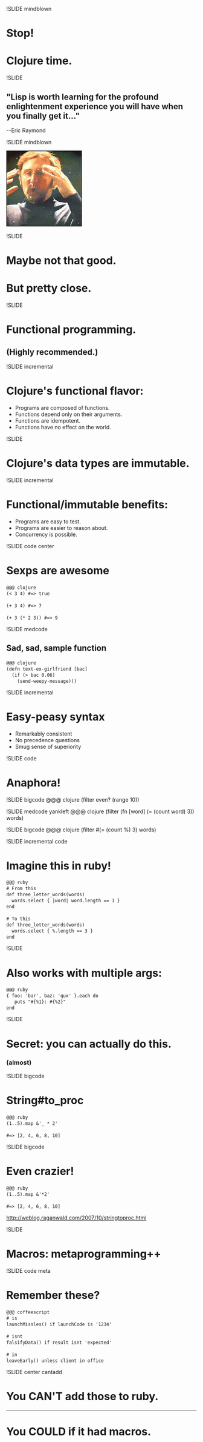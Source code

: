 !SLIDE mindblown

# Stop! 

# Clojure time.


!SLIDE 

## "Lisp is worth learning for the profound enlightenment experience you will have when you finally get it..." 

--Eric Raymond


!SLIDE mindblown

![mindblown](mblown.gif)


!SLIDE 

# Maybe not that good.

# But pretty close.

!SLIDE

# Functional programming.
## (Highly recommended.)

!SLIDE incremental

# Clojure's functional flavor:

* Programs are composed of functions.
* Functions depend only on their arguments.
* Functions are idempotent.
* Functions have no effect on the world.

!SLIDE 

# Clojure's data types are immutable.

!SLIDE incremental

# Functional/immutable benefits:

* Programs are easy to test.
* Programs are easier to reason about.
* Concurrency is possible.

!SLIDE code center

# Sexps are awesome

    @@@ clojure
    (< 3 4) #=> true
  
    (+ 3 4) #=> 7

    (+ 3 (* 2 3)) #=> 9

!SLIDE medcode

## Sad, sad, sample function

    @@@ clojure
    (defn text-ex-girlfriend [bac]
      (if (> bac 0.06)
        (send-weepy-message)))

!SLIDE incremental

# Easy-peasy syntax

* Remarkably consistent
* No precedence questions
* Smug sense of superiority


!SLIDE code
# Anaphora!

!SLIDE bigcode
    @@@ clojure
    (filter even? (range 10))

!SLIDE medcode yankleft
    @@@ clojure
    (filter 
      (fn [word] (= (count word) 3)) 
      words)

!SLIDE bigcode
    @@@ clojure
    (filter 
      #(= (count %) 3) 
      words)
    
!SLIDE incremental code
# Imagine this in ruby!

    @@@ ruby
    # From this
    def three_letter_words(words)
      words.select { |word| word.length == 3 }
    end

    # To this
    def three_letter_words(words)
      words.select { %.length == 3 }
    end

!SLIDE 
# Also works with multiple args:

    @@@ ruby
    { foo: 'bar', baz: 'qux' }.each do
       puts "#{%1}: #{%2}" 
    end

!SLIDE

# Secret: you can actually do this.

### (almost)

!SLIDE bigcode

# String#to_proc

    @@@ ruby
    (1..5).map &'_ * 2' 
    
    #=> [2, 4, 6, 8, 10]


!SLIDE bigcode

# Even crazier!

    @@@ ruby
    (1..5).map &'*2' 
    
    #=> [2, 4, 6, 8, 10]

http://weblog.raganwald.com/2007/10/stringtoproc.html


!SLIDE

# Macros: metaprogramming++

!SLIDE code meta

# Remember these?
    @@@ coffeescript
    # is
    launchMissles() if launchCode is '1234'

    # isnt
    falsifyData() if result isnt 'expected'

    # in
    leaveEarly() unless client in office

!SLIDE center cantadd

# You CAN'T add those to ruby.

----------

# You COULD if it had macros.
